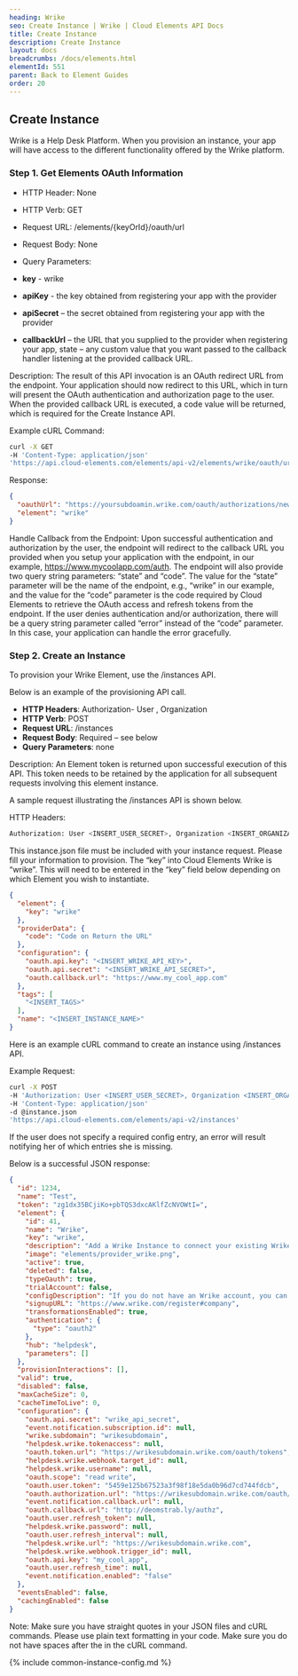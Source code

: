 ```yaml
---
heading: Wrike
seo: Create Instance | Wrike | Cloud Elements API Docs
title: Create Instance
description: Create Instance
layout: docs
breadcrumbs: /docs/elements.html
elementId: 551
parent: Back to Element Guides
order: 20
---
```


## Create Instance

Wrike is a Help Desk Platform. When you provision an instance, your app will have access to the different functionality offered by the Wrike platform.

### Step 1. Get Elements OAuth Information

* HTTP Header: None
* HTTP Verb: GET
* Request URL: /elements/{keyOrId}/oauth/url
* Request Body: None
* Query Parameters:

* __key__ - wrike
* __apiKey__ - the key obtained from registering your app with the provider
* __apiSecret__ – the secret obtained from registering your app with the provider
* __callbackUrl__ – the URL that you supplied to the provider when registering your app, state – any custom value that you want passed to the callback handler listening at the provided callback URL.

Description: The result of this API invocation is an OAuth redirect URL from the endpoint. Your application should now redirect to this URL, which in turn will present the OAuth authentication and authorization page to the user. When the provided callback URL is executed, a code value will be returned, which is required for the Create Instance API.

Example cURL Command:

```bash
curl -X GET
-H 'Content-Type: application/json'
'https://api.cloud-elements.com/elements/api-v2/elements/wrike/oauth/url?apiKey=wrike_api_key&apiSecret=wrike_api_secret&callbackUrl=http://www.my_cool_app.com/auth&state=wirke'
```

Response:

```json
{
  "oauthUrl": "https://yoursubdoamin.wrike.com/oauth/authorizations/new?response_type=code&client_id=wrike_unique_identifier&redirect_uri=http://www.my_cool_app.com/auth&scope=read write&state=wrike",
  "element": "wrike"
}
```

Handle Callback from the Endpoint:
Upon successful authentication and authorization by the user, the endpoint will redirect to the callback URL you provided when you setup your application with the endpoint, in our example, https://www.mycoolapp.com/auth. The endpoint will also provide two query string parameters: “state” and “code”. The value for the “state” parameter will be the name of the endpoint, e.g., “wrike” in our example, and the value for the “code” parameter is the code required by Cloud Elements to retrieve the OAuth access and refresh tokens from the endpoint. If the user denies authentication and/or authorization, there will be a query string parameter called “error” instead of the “code” parameter. In this case, your application can handle the error gracefully.

### Step 2. Create an Instance

To provision your Wrike Element, use the /instances API.

Below is an example of the provisioning API call.

* __HTTP Headers__: Authorization- User <user secret>, Organization <organization secret>
* __HTTP Verb__: POST
* __Request URL__: /instances
* __Request Body__: Required – see below
* __Query Parameters__: none

Description: An Element token is returned upon successful execution of this API. This token needs to be retained by the application for all subsequent requests involving this element instance.

A sample request illustrating the /instances API is shown below.

HTTP Headers:

```bash
Authorization: User <INSERT_USER_SECRET>, Organization <INSERT_ORGANIZATION_SECRET>

```
This instance.json file must be included with your instance request.  Please fill your information to provision.  The “key” into Cloud Elements Wrike is “wrike”.  This will need to be entered in the “key” field below depending on which Element you wish to instantiate.

```json
{
  "element": {
    "key": "wrike"
  },
  "providerData": {
    "code": "Code on Return the URL"
  },
  "configuration": {
    "oauth.api.key": "<INSERT_WRIKE_API_KEY>",
    "oauth.api.secret": "<INSERT_WRIKE_API_SECRET>",
    "oauth.callback.url": "https://www.my_cool_app.com"
  },
  "tags": [
    "<INSERT_TAGS>"
  ],
  "name": "<INSERT_INSTANCE_NAME>"
}
```

Here is an example cURL command to create an instance using /instances API.

Example Request:

```bash
curl -X POST
-H 'Authorization: User <INSERT_USER_SECRET>, Organization <INSERT_ORGANIZATION_SECRET>'
-H 'Content-Type: application/json'
-d @instance.json
'https://api.cloud-elements.com/elements/api-v2/instances'
```

If the user does not specify a required config entry, an error will result notifying her of which entries she is missing.

Below is a successful JSON response:

```json
{
  "id": 1234,
  "name": "Test",
  "token": "zg1dx35BCjiKo+pbTQS3dxcAKlfZcNVOWtI=",
  "element": {
    "id": 41,
    "name": "Wrike",
    "key": "wrike",
    "description": "Add a Wrike Instance to connect your existing Wrike account to the Help Desk Hub, allowing you to manage your  incidents, priorities, statuses, users, etc. across multiple Help Desk Elements. You will need your Wrike account information to add an instance.",
    "image": "elements/provider_wrike.png",
    "active": true,
    "deleted": false,
    "typeOauth": true,
    "trialAccount": false,
    "configDescription": "If you do not have an Wrike account, you can create one at Wrike Register",
    "signupURL": "https://www.wrike.com/register#company",
    "transformationsEnabled": true,
    "authentication": {
      "type": "oauth2"
    },
    "hub": "helpdesk",
    "parameters": []
  },
  "provisionInteractions": [],
  "valid": true,
  "disabled": false,
  "maxCacheSize": 0,
  "cacheTimeToLive": 0,
  "configuration": {
    "oauth.api.secret": "wrike_api_secret",
    "event.notification.subscription.id": null,
    "wrike.subdomain": "wrikesubdomain",
    "helpdesk.wrike.tokenaccess": null,
    "oauth.token.url": "https://wrikesubdomain.wrike.com/oauth/tokens",
    "helpdesk.wrike.webhook.target_id": null,
    "helpdesk.wrike.username": null,
    "oauth.scope": "read write",
    "oauth.user.token": "5459e125b67523a3f98f18e5da0b96d7cd744fdcb",
    "oauth.authorization.url": "https://wrikesubdomain.wrike.com/oauth/authorizations/new",
    "event.notification.callback.url": null,
    "oauth.callback.url": "http://deomstrab.ly/authz",
    "oauth.user.refresh_token": null,
    "helpdesk.wrike.password": null,
    "oauth.user.refresh_interval": null,
    "helpdesk.wrike.url": "https://wrikesubdomain.wrike.com",
    "helpdesk.wrike.webhook.trigger_id": null,
    "oauth.api.key": "my_cool_app",
    "oauth.user.refresh_time": null,
    "event.notification.enabled": "false"
  },
  "eventsEnabled": false,
  "cachingEnabled": false
}
```

Note:  Make sure you have straight quotes in your JSON files and cURL commands.  Please use plain text formatting in your code.  Make sure you do not have spaces after the in the cURL command.

{% include common-instance-config.md %}
